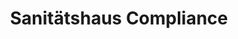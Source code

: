 ---
title: "Sanitätshaus Compliance"
url: /emmendingen/sanitaetshaus-compliance/
shop: Sanitätshaus
---